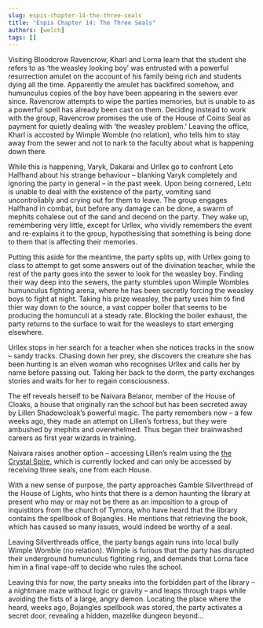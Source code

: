 ```yaml
---
slug: espis-chapter-14-the-three-seals
title: "Espis Chapter 14: The Three Seals"
authors: [welch]
tags: []
---
```


Visiting Bloodcrow Ravencrow, Kharl and Lorna learn that the student she refers to as ‘the weasley looking boy’ was entrusted with a powerful resurrection amulet on the account of his family being rich and students dying all the time. Apparently the amulet has backfired somehow, and humunculus copies of the boy have been appearing in the sewers ever since. Ravencrow attempts to wipe the parties memories, but is unable to as a powerful spell has already been cast on them. Deciding instead to work with the group, Ravencrow promises the use of the House of Coins Seal as payment for quietly dealing with ‘the weasley problem.’ Leaving the office, Kharl is accosted by Wimple Womble (no relation), who tells him to stay away from the sewer and not to nark to the faculty about what is happening down there.

<!--truncate-->
 
While this is happening, Varyk, Dakarai and Urllex go to confront Leto Halfhand about his strange behaviour – blanking Varyk completely and ignoring the party in general – in the past week. Upon being cornered, Leto is unable to deal with the existence of the party, vomiting sand uncontroliably and crying out for them to leave. The group engages Halfhand in combat, but before any damage can be done, a swarm of mephits cohalese out of the sand and decend on the party. They wake up, remembering very little, except for Urllex, who vividly remembers the event and re-explains it to the group, hypothesising that something is being done to them that is affecting their memories.
 
Putting this aside for the meantime, the party splits up, with Urllex going to class to attempt to get some answers out of the divination teacher, while the rest of the party goes into the sewer to look for the weasley boy. Finding their way deep into the sewers, the party stumbles upon Wimple Wombles humunculus fighting arena, where he has been secretly forcing the weasley boys to fight at night. Taking his prize weasley, the party uses him to find thier way down to the source, a vast copper boiler that seems to be producing the homunculi at a steady rate. Blocking the boiler exhaust, the party returns to the surface to wait for the weasleys to start emerging elsewhere.
 
Urllex stops in her search for a teacher when she notices tracks in the snow – sandy tracks. Chasing down her prey, she discovers the creature she has been hunting is an elven woman who recognises Urllex and calls her by name before passing out. Taking her back to the dorm, the party exchanges stories and waits for her to regain consciousness.
 
The elf reveals herself to be Naivara Belanor, member of the House of Cloaks, a house that originally ran the school but has been secreted away by Lillen Shadowcloak’s powerful magic. The party remembers now – a few weeks ago, they made an attempt on Lillen’s fortress, but they were ambushed by mephits and overwhelmed. Thus began their brainwashed careers as first year wizards in training.
 
Naivara raises another option – accessing Lillen’s realm using the [the Crystal Spire](/wikis/the-crystal-spire), which is currently locked and can only be accessed by receiving three seals, one from each House.
 
With a new sense of purpose, the party approaches Gamble Silverthread of the House of Lights, who hints that there is a demon haunting the library at present who may or may not be there as an imposition to a group of inquistitors from the church of Tymora, who have heard that the library contains the spellbook of Bojangles. He mentions that retrieving the book, which has caused so many issues, would indeed be worthy of a seal.
 
Leaving Silverthreads office, the party bangs again runs into local bully Wimple Womble (no relation). Wimple is furious that the party has disrupted their underground humunculus fighting ring, and demands that Lorna face him in a final vape-off to decide who rules the school.
 
Leaving this for now, the party sneaks into the forbidden part of the library – a nightmare maze without logic or gravity –  and leaps through traps while avoiding the fists of a large, angry demon. Locating the place where the heard, weeks ago, Bojangles spellbook was stored, the party activates a secret door, revealing a hidden, mazelike dungeon beyond…
